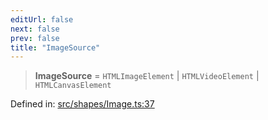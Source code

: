 ```yaml
---
editUrl: false
next: false
prev: false
title: "ImageSource"
---
```


> **ImageSource** = `HTMLImageElement` \| `HTMLVideoElement` \| `HTMLCanvasElement`

Defined in: [src/shapes/Image.ts:37](https://github.com/fabricjs/fabric.js/blob/fea1b29b7495d9634e300bd4bfa43de097745805/src/shapes/Image.ts#L37)
